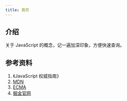 ```yaml
---
title: 首页
---
```


## 介绍

关于 JavaScript 的概念，记一遍加深印象，方便快速查询。

## 参考资料

1. 《JavaScript 权威指南》
2. [MDN](https://developer.mozilla.org/zh-CN/)
3. [ECMA](https://www.ecma-international.org/)
4. [掘金官网](https://juejin.im/timeline)
